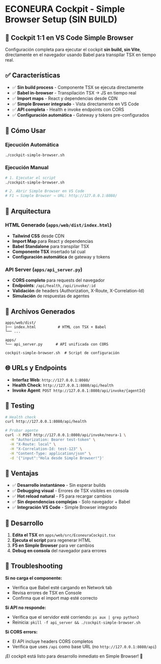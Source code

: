 # ECONEURA Cockpit - Simple Browser Setup (SIN BUILD)

## 🎯 **Cockpit 1:1 en VS Code Simple Browser**

Configuración completa para ejecutar el cockpit **sin build, sin Vite**, directamente en el navegador usando Babel para transpilar TSX en tiempo real.

## ✅ **Características**

- ✅ **Sin build process** - Componente TSX se ejecuta directamente
- ✅ **Babel in-browser** - Transpilación TSX → JS en tiempo real
- ✅ **Import maps** - React y dependencias desde CDN
- ✅ **Simple Browser integrado** - Vista directamente en VS Code
- ✅ **API completa** - Health e invoke endpoints con CORS
- ✅ **Configuración automática** - Gateway y tokens pre-configurados

## 🚀 **Cómo Usar**

### **Ejecución Automática**
```bash
./cockpit-simple-browser.sh
```

### **Ejecución Manual**
```bash
# 1. Ejecutar el script
./cockpit-simple-browser.sh

# 2. Abrir Simple Browser en VS Code
# F1 → Simple Browser → URL: http://127.0.0.1:8080/
```

## 🔧 **Arquitectura**

### **HTML Generado** (`apps/web/dist/index.html`)
- **Tailwind CSS** desde CDN
- **Import Map** para React y dependencias
- **Babel Standalone** para transpilar TSX
- **Componente TSX** insertado tal cual
- **Configuración automática** de gateway y tokens

### **API Server** (`apps/api_server.py`)
- **CORS completo** para requests del navegador
- **Endpoints**: `/api/health`, `/api/invoke/:id`
- **Validación** de headers (Authorization, X-Route, X-Correlation-Id)
- **Simulación** de respuestas de agentes

## 📁 **Archivos Generados**

```
apps/web/dist/
├── index.html          # HTML con TSX + Babel
└── ...

apps/
└── api_server.py      # API unificada con CORS

cockpit-simple-browser.sh  # Script de configuración
```

## 🌐 **URLs y Endpoints**

- **Interfaz Web**: `http://127.0.0.1:8080/`
- **Health Check**: `http://127.0.0.1:8080/api/health`
- **Invoke Agent**: `POST http://127.0.0.1:8080/api/invoke/{agentId}`

## 🧪 **Testing**

```bash
# Health check
curl http://127.0.0.1:8080/api/health

# Probar agente
curl -X POST http://127.0.0.1:8080/api/invoke/neura-1 \
  -H "Authorization: Bearer test-token" \
  -H "X-Route: local" \
  -H "X-Correlation-Id: test-123" \
  -H "Content-Type: application/json" \
  -d '{"input":"Hola desde Simple Browser!"}'
```

## 🎨 **Ventajas**

- ✅ **Desarrollo instantáneo** - Sin esperar builds
- ✅ **Debugging visual** - Errores de TSX visibles en consola
- ✅ **Hot reload natural** - F5 para recargar cambios
- ✅ **Sin dependencias complejas** - Solo navegador + Babel
- ✅ **Integración VS Code** - Simple Browser integrado

## 🔄 **Desarrollo**

1. **Edita el TSX** en `apps/web/src/EconeuraCockpit.tsx`
2. **Ejecuta el script** para regenerar HTML
3. **F5 en Simple Browser** para ver cambios
4. **Debug en consola** del navegador para errores

## 🐛 **Troubleshooting**

**Si no carga el componente:**
- Verifica que Babel esté cargando en Network tab
- Revisa errores de TSX en Console
- Confirma que el import map esté correcto

**Si API no responde:**
- Verifica que el servidor esté corriendo: `ps aux | grep python3`
- Reinicia: `pkill -f api_server && ./cockpit-simple-browser.sh`

**Si CORS errors:**
- El API incluye headers CORS completos
- Verifica que uses `/api` como base URL (no `http://127.0.0.1:8080/api`)

¡El cockpit está listo para desarrollo inmediato en Simple Browser! 🚀